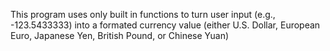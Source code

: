 This program uses only built in functions to turn user input (e.g., -123.5433333) into a formated currency value (either U.S. Dollar, European Euro, Japanese Yen, British Pound, or Chinese Yuan)
